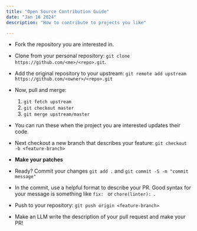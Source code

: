 ```yaml
---
title: "Open Source Contribution Guide"
date: "Jan 16 2024"
description: "How to contribute to projects you like" 

---
```


- Fork the repository you are interested in. 

- Clone from your personal repository: `git clone https://github.com/<me>/<repo>.git`. 

- Add the original repository to your upstream: `git remote add upstream https://github.com/<owner>/<repo>.git`

- Now, pull and merge: 
	1. `git fetch upstream`
	2. `git checkout master`
	3. `git merge upstream/master`

- You can run these when the project you are interested updates their code.

- Next checkout a new branch that describes your feature: `git checkout -b <feature-branch>`

- **Make your patches**

- Ready? Commit your changes `git add .` and `git commit -S -m "commit message"`

- In the commit, use a helpful format to describe your PR. Good syntax for your message is something like `fix: ` or `chore(linter): `.

- Push to your repository: `git push origin <feature-branch>`

- Make an LLM write the description of your pull request and make your PR!